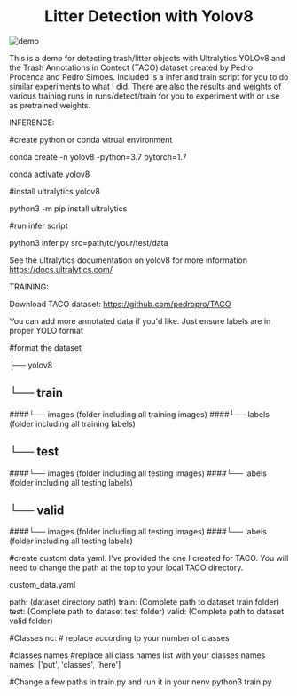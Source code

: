 # <div align="center">Litter Detection with Yolov8</div>
![demo](https://github.com/jeremy-rico/litter-detection/assets/litter-detection.gif)
     
This is a demo for detecting trash/litter objects with Ultralytics YOLOv8 and the Trash Annotations in Contect (TACO) dataset created by Pedro Procenca and Pedro Simoes. Included is a infer and train script for you to do similar experiments to what I did. There are also the results and weights of various training runs in runs/detect/train for you to experiment with or use as pretrained weights.

INFERENCE:

#create python or conda vitrual environment

conda create -n yolov8 -python=3.7 pytorch=1.7

conda activate yolov8

#install ultralytics yolov8

python3 -m pip install ultralytics

#run infer script

python3 infer.py src=path/to/your/test/data

See the ultralytics documentation on yolov8 for more information
https://docs.ultralytics.com/

TRAINING:

Download TACO dataset:
https://github.com/pedropro/TACO

You can add more annotated data if you'd like. Just ensure labels are in proper YOLO format

#format the dataset

├── yolov8
 ## └── train
 ####└── images (folder including all training images)
 ####└── labels (folder including all training labels)
 ## └── test
 ####└── images (folder including all testing images)
 ####└── labels (folder including all testing labels)
 ## └── valid
 ####└── images (folder including all testing images)
 ####└── labels (folder including all testing labels)

#create custom data yaml. I've provided the one I created for TACO. You will need to change the path at the top to your local TACO directory.

custom_data.yaml

path:  (dataset directory path)
train: (Complete path to dataset train folder)
test: (Complete path to dataset test folder) 
valid: (Complete path to dataset valid folder)

#Classes
nc: # replace according to your number of classes

#classes names
#replace all class names list with your classes names
names: ['put', 'classes', 'here']

#Change a few paths in train.py and run it in your nenv
python3 train.py


